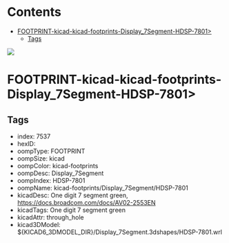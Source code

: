 



Contents
========

* [FOOTPRINT-kicad-kicad-footprints-Display_7Segment-HDSP-7801>](#footprint-kicad-kicad-footprints-display_7segment-hdsp-7801)
	* [Tags](#tags)
  
![][im]
# FOOTPRINT-kicad-kicad-footprints-Display_7Segment-HDSP-7801>

## Tags

- index: 7537
- hexID: 
- oompType: FOOTPRINT
- oompSize: kicad
- oompColor: kicad-footprints
- oompDesc: Display_7Segment
- oompIndex: HDSP-7801
- oompName: kicad-footprints/Display_7Segment/HDSP-7801
- kicadDesc: One digit 7 segment green, https://docs.broadcom.com/docs/AV02-2553EN
- kicadTags: One digit 7 segment green
- kicadAttr: through_hole
- kicad3DModel: ${KICAD6_3DMODEL_DIR}/Display_7Segment.3dshapes/HDSP-7801.wrl



[im]: image.png
